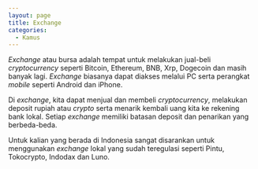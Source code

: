 ```yaml
---
layout: page
title: Exchange
categories:
  - Kamus
---
```


*Exchange* atau bursa adalah tempat untuk melakukan jual-beli *cryptocurrency* seperti Bitcoin, Ethereum, BNB, Xrp, Dogecoin dan masih banyak lagi. *Exchange* biasanya dapat diakses melalui PC serta perangkat *mobile* seperti Android dan iPhone.

Di *exchange*, kita dapat menjual dan membeli *cryptocurrency*, melakukan deposit rupiah atau *crypto* serta menarik kembali uang kita ke rekening bank lokal. Setiap *exchange* memiliki batasan deposit dan penarikan yang berbeda-beda. 

Untuk kalian yang berada di Indonesia sangat disarankan untuk menggunakan *exchange* lokal yang sudah teregulasi seperti Pintu, Tokocrypto, Indodax dan Luno.